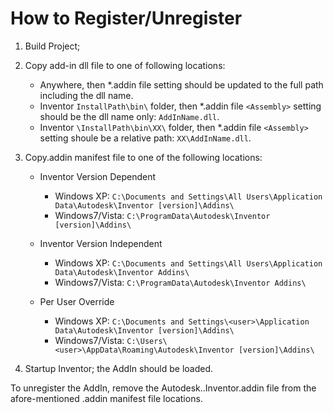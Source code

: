 # How to Register/Unregister

1. Build Project;

2. Copy add-in dll file to one of following locations:

    - Anywhere, then *.addin file <Assembly> setting should be updated to the full path including the dll name.
    - Inventor `InstallPath\bin\` folder, then *.addin file `<Assembly>` setting should be the dll name only: `AddInName.dll`.
    - Inventor `\InstallPath\bin\XX\` folder, then *.addin file `<Assembly>` setting shoule be a relative path: `XX\AddInName.dll`.

3. Copy.addin manifest file to one of the following locations:

    - Inventor Version Dependent
        - Windows XP: `C:\Documents and Settings\All Users\Application Data\Autodesk\Inventor [version]\Addins\`
        - Windows7/Vista: `C:\ProgramData\Autodesk\Inventor [version]\Addins\`

    - Inventor Version Independent
        - Windows XP: `C:\Documents and Settings\All Users\Application Data\Autodesk\Inventor Addins\`
        - Windows7/Vista: `C:\ProgramData\Autodesk\Inventor Addins\`

    - Per User Override
        - Windows XP: `C:\Documents and Settings\<user>\Application Data\Autodesk\Inventor [version]\Addins\`
        - Windows7/Vista: `C:\Users\<user>\AppData\Roaming\Autodesk\Inventor [version]\Addins\`

4. Startup Inventor; the AddIn should be loaded.

To unregister the AddIn, remove the Autodesk.<AddInName>.Inventor.addin file from the afore-mentioned .addin manifest file locations.
